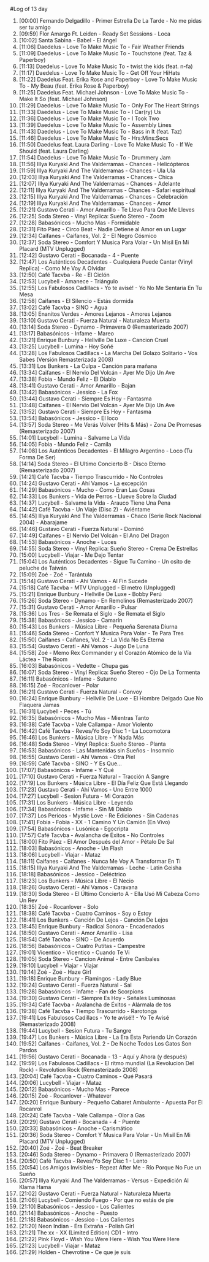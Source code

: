 #Log of 13 day

1. [00:00] Fernando Delgadillo - Primer Estrella De La Tarde - No me pidas ser tu amigo
1. [09:59] Flor Amargo Ft. Leiden - Ready Set Sessions - Loca
1. [10:02] Santa Sabina - Babel - El ángel
1. [11:06] Daedelus - Love To Make Music To - Fair Weather Friends
1. [11:09] Daedelus - Love To Make Music To - Touchstone (feat. Taz & Paperboy)
1. [11:13] Daedelus - Love To Make Music To - twist the kids (feat. n-fa)
1. [11:17] Daedelus - Love To Make Music To - Get Off Your HiHats
1. [11:22] Daedelus Feat. Erika Rose and Paperboy - Love To Make Music To - My Beau (feat. Erika Rose & Paperboy)
1. [11:25] Daedelus Feat. Michael Johnson - Love To Make Music To - Make It So (feat. Michael Johnson)
1. [11:29] Daedelus - Love To Make Music To - Only For The Heart Strings
1. [11:33] Daedelus - Love To Make Music To - I Car(ry) Us
1. [11:36] Daedelus - Love To Make Music To - I Took Two
1. [11:39] Daedelus - Love To Make Music To - Assembly Lines
1. [11:43] Daedelus - Love To Make Music To - Bass in It (feat. Taz)
1. [11:46] Daedelus - Love To Make Music To - Hrs:Mins:Secs
1. [11:50] Daedelus feat. Laura Darling - Love To Make Music To - If We Should (feat. Laura Darling)
1. [11:54] Daedelus - Love To Make Music To - Drummery Jam
1. [11:56] Illya Kuryaki And The Valderramas - Chances - Helicópteros
1. [11:59] Illya Kuryaki And The Valderramas - Chances - Ula Ula
1. [12:03] Illya Kuryaki And The Valderramas - Chances - Chica
1. [12:07] Illya Kuryaki And The Valderramas - Chances - Adelante
1. [12:11] Illya Kuryaki And The Valderramas - Chances - Safari espiritual
1. [12:15] Illya Kuryaki And The Valderramas - Chances - Celebración
1. [12:19] Illya Kuryaki And The Valderramas - Chances - Amor
1. [12:21] Gustavo Cerati - Amor Amarillo - Te Llevo Para Que Me Lleves
1. [12:25] Soda Stereo - Vinyl Replica: Sueño Stereo - Zoom
1. [12:28] Babasónicos - Mucho Mas - Formidable
1. [12:31] Fito Páez - Circo Beat - Nadie Detiene al Amor en un Lugar
1. [12:34] Caifanes - Caifanes, Vol. 2 - El Negro Cósmico
1. [12:37] Soda Stereo - Comfort Y Musica Para Volar - Un Misil En Mi Placard (MTV Unplugged)
1. [12:42] Gustavo Cerati - Bocanada - 4 - Puente
1. [12:47] Los Auténticos Decadentes - Cualquiera Puede Cantar (Vinyl Replica) - Como Me Voy A Olvidar
1. [12:50] Café Tacvba - Re - El Ciclón
1. [12:53] Lucybell - Amanece - Triángulo
1. [12:55] Los Fabulosos Cadillacs - Yo te avisé! - Yo No Me Sentaría En Tu Mesa
1. [12:58] Caifanes - El Silencio - Estás dormida
1. [13:02] Café Tacvba - SINO - Agua
1. [13:05] Enanitos Verdes - Amores Lejanos - Amores Lejanos
1. [13:10] Gustavo Cerati - Fuerza Natural - Naturaleza Muerta
1. [13:14] Soda Stereo - Dynamo - Primavera 0 (Remasterizado 2007)
1. [13:17] Babasónicos - Infame - Mareo
1. [13:21] Enrique Bunbury - Hellville De Luxe - Cancion Cruel
1. [13:25] Lucybell - Lumina - Hoy Soñé
1. [13:28] Los Fabulosos Cadillacs - La Marcha Del Golazo Solitario - Vos Sabes (Versión Remasterizada 2008)
1. [13:31] Los Bunkers - La Culpa - Canción para mañana
1. [13:34] Caifanes - El Nervio Del Volcán - Ayer Me Dijo Un Ave
1. [13:38] Fobia - Mundo Feliz - El Diablo
1. [13:41] Gustavo Cerati - Amor Amarillo - Bajan
1. [13:42] Babasónicos - Jessico - La Fox
1. [13:44] Gustavo Cerati - Siempre Es Hoy - Fantasma
1. [13:48] Caifanes - El Nervio Del Volcán - Ayer Me Dijo Un Ave
1. [13:52] Gustavo Cerati - Siempre Es Hoy - Fantasma
1. [13:54] Babasónicos - Jessico - El loco
1. [13:57] Soda Stereo - Me Verás Volver (Hits & Más) - Zona De Promesas (Remasterizado 2007)
1. [14:01] Lucybell - Lumina - Salvame La Vida
1. [14:05] Fobia - Mundo Feliz - Camila
1. [14:08] Los Auténticos Decadentes - El Milagro Argentino - Loco (Tu Forma De Ser)
1. [14:14] Soda Stereo - El Ultimo Concierto B - Disco Eterno (Remasterizado 2007)
1. [14:21] Café Tacvba - Tiempo Trascurrido - No Controles
1. [14:24] Gustavo Cerati - Ahí Vamos - La excepción
1. [14:29] Babasónicos - Mucho - Como Eran Las Cosas
1. [14:33] Los Bunkers - Vida de Perros - Llueve Sobre la Ciudad
1. [14:37] Lucybell - Salvame la Vida - Arauco Tiene Una Pena
1. [14:42] Café Tacvba - Un Viaje (Disc 2) - Aviéntame
1. [14:45] Illya Kuryaki And The Valderramas - Chaco (Serie Rock Nacional 2004) - Abarajame
1. [14:46] Gustavo Cerati - Fuerza Natural - Dominó
1. [14:49] Caifanes - El Nervio Del Volcán - El Ano Del Dragon
1. [14:53] Babasónicos - Anoche - Luces
1. [14:55] Soda Stereo - Vinyl Replica: Sueño Stereo - Crema De Estrellas
1. [15:00] Lucybell - Viajar - Me Dejo Tentar
1. [15:04] Los Auténticos Decadentes - Sigue Tu Camino - Un osito de peluche de Taiwán
1. [15:09] Zoé - Zoé - Tarántula
1. [15:14] Gustavo Cerati - Ahí Vamos - Al Fin Sucede
1. [15:18] Café Tacvba - MTV Unplugged - El metro (Unplugged)
1. [15:21] Enrique Bunbury - Hellville De Luxe - Bobby Perú
1. [15:26] Soda Stereo - Dynamo - En Remolinos (Remasterizado 2007)
1. [15:31] Gustavo Cerati - Amor Amarillo - Pulsar
1. [15:36] Los Tres - Se Remata el Siglo - Se Remata el Siglo
1. [15:38] Babasónicos - Jessico - Camarín
1. [15:43] Los Bunkers - Música Libre - Pequeña Serenata Diurna
1. [15:46] Soda Stereo - Confort Y Musica Para Volar - Te Para Tres
1. [15:50] Caifanes - Caifanes, Vol. 2 - La Vida No Es Eterna
1. [15:54] Gustavo Cerati - Ahí Vamos - Jugo De Luna
1. [15:58] Zoé - Memo Rex Commander y el Corazón Atómico de la Vía Láctea - The Room
1. [16:03] Babasónicos - Vedette - Chupa gas
1. [16:07] Soda Stereo - Vinyl Replica: Sueño Stereo - Ojo De La Tormenta
1. [16:11] Babasónicos - Infame - Suturno
1. [16:15] Zoé - Rocanlover - Polar
1. [16:21] Gustavo Cerati - Fuerza Natural - Convoy
1. [16:24] Enrique Bunbury - Hellville De Luxe - El Hombre Delgado Que No Flaquera Jamas
1. [16:31] Lucybell - Peces - Tú
1. [16:35] Babasónicos - Mucho Mas - Mientras Tanto
1. [16:38] Café Tacvba - Vale Callampa - Amor Violento
1. [16:42] Café Tacvba - Reves/Yo Soy Disc 1 - La Locomotora
1. [16:46] Los Bunkers - Música Libre - Y Nada Más
1. [16:48] Soda Stereo - Vinyl Replica: Sueño Stereo - Planta
1. [16:53] Babasónicos - Las Mantenidas sin Sueños - Insomnio
1. [16:55] Gustavo Cerati - Ahí Vamos - Otra Piel
1. [16:59] Café Tacvba - SINO - Y Es Que...
1. [17:07] Babasónicos - Infame - Y Qué
1. [17:10] Gustavo Cerati - Fuerza Natural - Tracción A Sangre
1. [17:19] Los Bunkers - Música Libre - El Día Feliz Que Está Llegando
1. [17:23] Gustavo Cerati - Ahí Vamos - Uno Entre 1000
1. [17:27] Lucybell - Sesion Futura - Mi Corazón
1. [17:31] Los Bunkers - Música Libre - Leyenda
1. [17:34] Babasónicos - Infame - Sin Mi Diablo
1. [17:37] Los Pericos - Mystic Love - Re Ediciones - Sin Cadenas
1. [17:41] Fobia - Fobia - XX - 1 Camino Y Un Camión (En Vivo)
1. [17:54] Babasónicos - Lusónica - Egocripta
1. [17:57] Café Tacvba - Avalancha de Éxitos - No Controles
1. [18:00] Fito Páez - El Amor Después del Amor - Pétalo De Sal
1. [18:03] Babasónicos - Anoche - Un Flash
1. [18:06] Lucybell - Viajar - Mataz
1. [18:11] Caifanes - Caifanes - Nunca Me Voy A Transformar En Ti
1. [18:15] Illya Kuryaki And The Valderramas - Leche - Latin Geisha
1. [18:18] Babasónicos - Jessico - Deléctrico
1. [18:23] Los Bunkers - Música Libre - El Necio
1. [18:26] Gustavo Cerati - Ahí Vamos - Caravana
1. [18:30] Soda Stereo - El Último Concierto A - Ella Usó Mi Cabeza Como Un Rev
1. [18:35] Zoé - Rocanlover - Solo
1. [18:38] Café Tacvba - Cuatro Caminos - Soy o Estoy
1. [18:41] Los Bunkers - Canción De Lejos - Canción De Lejos
1. [18:45] Enrique Bunbury - Radical Sonora - Encadenados
1. [18:50] Gustavo Cerati - Amor Amarillo - Lisa
1. [18:54] Café Tacvba - SINO - De Acuerdo
1. [18:56] Babasónicos - Cuatro Putitas - Campestre
1. [19:01] Vicentico - Vicentico - Cuando Te Vi
1. [19:05] Soda Stereo - Cancion Animal - Entre Caníbales
1. [19:10] Lucybell - Viajar - Viajar
1. [19:14] Zoé - Zoé - Haze Girl
1. [19:18] Enrique Bunbury - Flamingos - Lady Blue
1. [19:24] Gustavo Cerati - Fuerza Natural - Sal
1. [19:28] Babasónicos - Infame - Fan de Scorpions
1. [19:30] Gustavo Cerati - Siempre Es Hoy - Señales Luminosas
1. [19:34] Café Tacvba - Avalancha de Éxitos - Alármala de tos
1. [19:38] Café Tacvba - Tiempo Trascurrido - Rarotonga
1. [19:41] Los Fabulosos Cadillacs - Yo te avisé!! - Yo Te Avisé (Remasterizado 2008)
1. [19:44] Lucybell - Sesion Futura - Tu Sangre
1. [19:47] Los Bunkers - Música Libre - La Era Esta Pariendo Un Corazón
1. [19:52] Caifanes - Caifanes, Vol. 2 - De Noche Todos Los Gatos Son Pardos
1. [19:56] Gustavo Cerati - Bocanada - 13 - Aquí y Ahora (y después)
1. [19:59] Los Fabulosos Cadillacs - El ritmo mundial (La Revolucion Del Rock) - Revolution Rock (Remasterizado 2008)
1. [20:04] Café Tacvba - Cuatro Caminos - Qué Pasará
1. [20:06] Lucybell - Viajar - Mataz
1. [20:12] Babasónicos - Mucho Mas - Parece
1. [20:15] Zoé - Rocanlover - Whatever
1. [20:20] Enrique Bunbury - Pequeño Cabaret Ambulante - Apuesta Por El Rocanrol
1. [20:24] Café Tacvba - Vale Callampa - Olor a Gas
1. [20:29] Gustavo Cerati - Bocanada - 4 - Puente
1. [20:33] Babasónicos - Anoche - Carismático
1. [20:36] Soda Stereo - Comfort Y Musica Para Volar - Un Misil En Mi Placard (MTV Unplugged)
1. [20:40] Zoé - Zoé - Beat Breaker
1. [20:46] Soda Stereo - Dynamo - Primavera 0 (Remasterizado 2007)
1. [20:50] Café Tacvba - Reves/Yo Soy Disc 1 - Lento
1. [20:54] Los Amigos Invisibles - Repeat After Me - Río Porque No Fue un Sueño
1. [20:57] Illya Kuryaki And The Valderramas - Versus - Expedición Al Klama Hama
1. [21:02] Gustavo Cerati - Fuerza Natural - Naturaleza Muerta
1. [21:06] Lucybell - Comiendo Fuego - Por que no estás de pie
1. [21:10] Babasónicos - Jessico - Los Calientes
1. [21:14] Babasónicos - Anoche - Puesto
1. [21:18] Babasónicos - Jessico - Los Calientes
1. [21:20] Neon Indian - Era Extraña - Polish Girl
1. [21:21] The xx - XX (Limited Edition) CD1 - Intro
1. [21:22] Pink Floyd - Wish You Were Here - Wish You Were Here
1. [21:23] Lucybell - Viajar - Mataz
1. [21:29] Holden - Chevrotine - Ce que je suis
